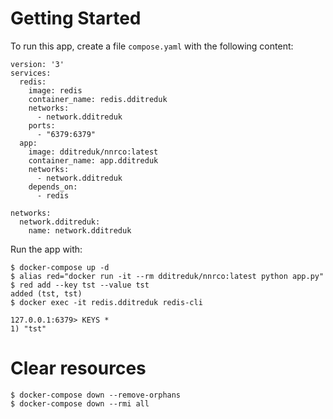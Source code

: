 # Getting Started

To run this app, create a file `compose.yaml` with the following content:

```
version: '3'
services:
  redis:
    image: redis
    container_name: redis.dditreduk
    networks:
      - network.dditreduk
    ports:
      - "6379:6379"
  app:
    image: dditreduk/nnrco:latest
    container_name: app.dditreduk
    networks:
      - network.dditreduk
    depends_on:
      - redis

networks:
  network.dditreduk:
    name: network.dditreduk
```

Run the app with:

```
$ docker-compose up -d
$ alias red="docker run -it --rm dditreduk/nnrco:latest python app.py"
$ red add --key tst --value tst
added (tst, tst)
$ docker exec -it redis.dditreduk redis-cli

127.0.0.1:6379> KEYS *
1) "tst"
```
# Clear resources

```
$ docker-compose down --remove-orphans
$ docker-compose down --rmi all
```
